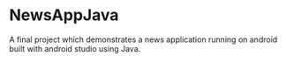 # NewsAppJava
A final project which demonstrates a news application running on android built with android studio using Java. 
